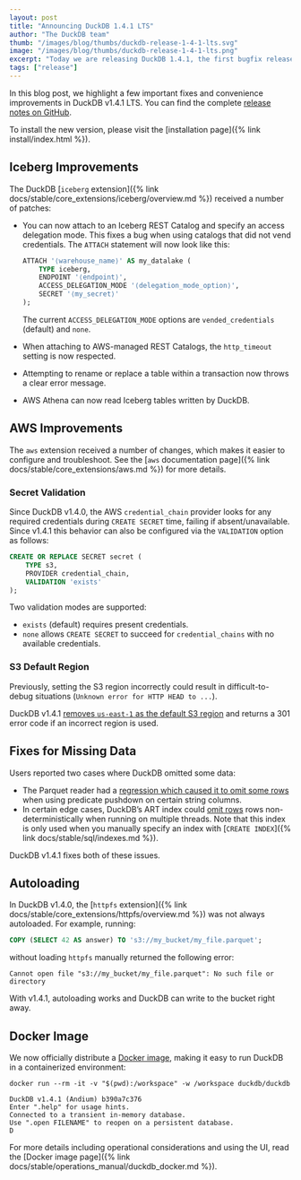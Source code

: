 ```yaml
---
layout: post
title: "Announcing DuckDB 1.4.1 LTS"
author: "The DuckDB team"
thumb: "/images/blog/thumbs/duckdb-release-1-4-1-lts.svg"
image: "/images/blog/thumbs/duckdb-release-1-4-1-lts.png"
excerpt: "Today we are releasing DuckDB 1.4.1, the first bugfix release of our LTS edition."
tags: ["release"]
---
```


In this blog post, we highlight a few important fixes and convenience improvements in DuckDB v1.4.1 LTS.
You can find the complete [release notes on GitHub](https://github.com/duckdb/duckdb/releases/tag/v1.4.1).

To install the new version, please visit the [installation page]({% link install/index.html %}).

## Iceberg Improvements

The DuckDB [`iceberg` extension]({% link docs/stable/core_extensions/iceberg/overview.md %}) received a number of patches:

* You can now attach to an Iceberg REST Catalog and specify an access delegation mode. This fixes a bug when using catalogs that did not vend credentials. The `ATTACH` statement will now look like this:

    ```sql
    ATTACH '⟨warehouse_name⟩' AS my_datalake (
        TYPE iceberg,
        ENDPOINT '⟨endpoint⟩',
        ACCESS_DELEGATION_MODE '⟨delegation_mode_option⟩',
        SECRET '⟨my_secret⟩'
    );
    ```

    The current `ACCESS_DELEGATION_MODE` options are `vended_credentials` (default) and `none`.

* When attaching to AWS-managed REST Catalogs, the `http_timeout` setting is now respected.
* Attempting to rename or replace a table within a transaction now throws a clear error message.
* AWS Athena can now read Iceberg tables written by DuckDB.

## AWS Improvements

The `aws` extension received a number of changes, which makes it easier to configure and troubleshoot.
See the [`aws` documentation page]({% link docs/stable/core_extensions/aws.md %}) for more details.

### Secret Validation

Since DuckDB v1.4.0, the AWS `credential_chain` provider looks for any required credentials during `CREATE SECRET` time, failing if absent/unavailable. Since v1.4.1 this behavior can also be configured via the `VALIDATION` option as follows:

```sql
CREATE OR REPLACE SECRET secret (
    TYPE s3,
    PROVIDER credential_chain,
    VALIDATION 'exists'
);
```

Two validation modes are supported:

* `exists` (default) requires present credentials.
* `none` allows `CREATE SECRET` to succeed for `credential_chains` with no available credentials.

### S3 Default Region

Previously, setting the S3 region incorrectly could result in difficult-to-debug situations (`Unknown error for HTTP HEAD to ...`).

DuckDB v1.4.1 [removes `us-east-1` as the default S3 region](https://github.com/duckdb/duckdb/pull/19087) and returns a 301 error code if an incorrect region is used.

## Fixes for Missing Data

Users reported two cases where DuckDB omitted some data:

* The Parquet reader had a [regression which caused it to omit some rows](https://github.com/duckdb/duckdb/issues/19131) when using predicate pushdown on certain string columns.
* In certain edge cases, DuckDB’s ART index could [omit rows](https://github.com/duckdb/duckdb/issues/19190) rows non-deterministically when running on multiple threads. Note that this index is only used when you manually specify an index with [`CREATE INDEX`]({% link docs/stable/sql/indexes.md %}).

DuckDB v1.4.1 fixes both of these issues.

## Autoloading

In DuckDB v1.4.0, the [`httpfs` extension]({% link docs/stable/core_extensions/httpfs/overview.md %}) was not always autoloaded. For example, running:

```sql
COPY (SELECT 42 AS answer) TO 's3://my_bucket/my_file.parquet';
```

without loading `httpfs` manually returned the following error:

```console
Cannot open file "s3://my_bucket/my_file.parquet": No such file or directory
```

With v1.4.1, autoloading works and DuckDB can write to the bucket right away.

## Docker Image

We now officially distribute a [Docker image](https://hub.docker.com/r/duckdb/duckdb/), making it easy to run DuckDB in a containerized environment:

```batch
docker run --rm -it -v "$(pwd):/workspace" -w /workspace duckdb/duckdb
```

```text
DuckDB v1.4.1 (Andium) b390a7c376
Enter ".help" for usage hints.
Connected to a transient in-memory database.
Use ".open FILENAME" to reopen on a persistent database.
D
```

For more details including operational considerations and using the UI, read the [Docker image page]({% link docs/stable/operations_manual/duckdb_docker.md %}).

